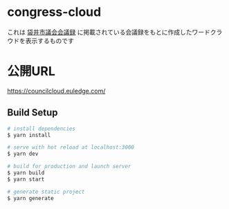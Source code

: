 # congress-cloud

これは [袋井市議会会議録](http://www.city.fukuroi.shizuoka.dbsr.jp/index.php/) に掲載されている会議録をもとに作成したワードクラウドを表示するものです


# 公開URL
https://councilcloud.euledge.com/

## Build Setup

```bash
# install dependencies
$ yarn install

# serve with hot reload at localhost:3000
$ yarn dev

# build for production and launch server
$ yarn build
$ yarn start

# generate static project
$ yarn generate
```
